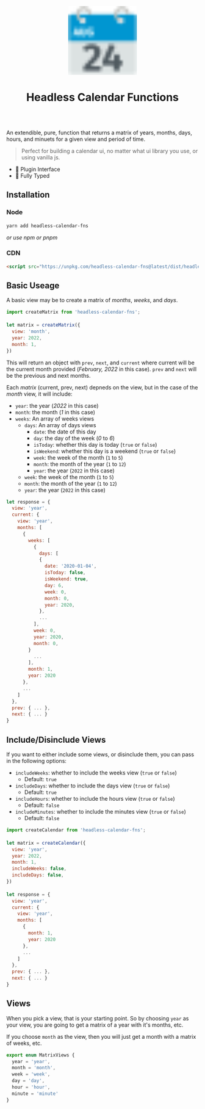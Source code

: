 <p align="center">
  <a href="https://vitejs.dev" target="_blank" rel="noopener noreferrer">
    <img width="180" src="https://github.com/nickgraffis/headless-calendar-fns/blob/master/docs/public/logo.svg" alt="Vite logo">
  </a>
  <h1 align="center" >Headless Calendar Functions</h1>
</p>
<br/>
<br/>

An extendible, pure, function that returns a matrix of years, months, days, hours, and minuets for a given view and period of time. 

> Perfect for building a calendar ui, no matter what ui library you use, or using vanilla js.

- 🔩 Plugin Interface
- 🔑 Fully Typed

## Installation

### Node
```bash
yarn add headless-calendar-fns
```

_or use npm or pnpm_

### CDN 
```html
<script src="https://unpkg.com/headless-calendar-fns@latest/dist/headless-calendar-fns.js"></script>
```

## Basic Useage

A basic view may be to create a matrix of _months_, _weeks_, and _days_.

```js
import createMatrix from 'headless-calendar-fns';

let matrix = createMatrix({
  view: 'month',
  year: 2022,
  month: 1,
})

```

This will return an object with `prev`, `next`, and `current` where current will be the current month provided (_February, 2022_ in this case). `prev` and `next` will be the previous and next months. 

Each _matrix_ (current, prev, next) depneds on the view, but in the case of the _month_ view, it will include:

* `year`: the year (_2022_ in this case)
* `month`: the month (_1_ in this case)
* `weeks`: An array of weeks views
  * `days`: An array of days views
    * `date`: the date of this day
    * `day`: the day of the week (_0_ to _6_)
    * `isToday`: whether this day is today (`true` or `false`)
    * `isWeekend`: whether this day is a weekend (`true` or `false`)
    * `week`: the week of the month (`1` to `5`)
    * `month`: the month of the year (`1` to `12`)
    * `year`: the year (`2022` in this case)
  * `week`: the week of the month (`1` to `5`)
  * `month`: the month of the year (`1` to `12`)
  * `year`: the year (`2022` in this case)

```js
let response = {
  view: 'year',
  current: {
    view: 'year',
    months: [
      {
        weeks: [ 
          {
            days: [
            {
              date: '2020-01-04',
              isToday: false,
              isWeekend: true,
              day: 6,
              week: 0,
              month: 0,
              year: 2020,
            },
            ...
          ],
          week: 0,
          year: 2020,
          month: 0,
        }
          ...
        ],
        month: 1,
        year: 2020
      },
      ...
    ]
  },
  prev: { ... },
  next: { ... }
}
```

## Include/Disinclude Views

If you want to either include some views, or disinclude them, you can pass in the following options:

* `includeWeeks`: whether to include the weeks view (`true` or `false`)
  * Default: `true`
* `includeDays`: whether to include the days view (`true` or `false`)
  * Default: `true`
* `includeHours`: whether to include the hours view (`true` or `false`)
  * Default: `false`
* `includeMinutes`: whether to include the minutes view (`true` or `false`)
  * Default: `false`

```js
import createCalendar from 'headless-calendar-fns';

let matrix = createCalendar({
  view: 'year',
  year: 2022,
  month: 1,
  includeWeeks: false,
  includeDays: false,
})

let response = {
  view: 'year',
  current: {
    view: 'year',
    months: [
      {
        month: 1,
        year: 2020
      },
      ...
    ]
  },
  prev: { ... },
  next: { ... }
}

```

## Views

When you pick a view, that is your starting point. So by choosing `year` as your view, you are going to get a matrix of a year with it's months, etc.

If you choose `month` as the view, then you will just get a month with a matrix of weeks, etc.

```ts
export enum MatrixViews {
  year = 'year',
  month = 'month',
  week = 'week',
  day = 'day',
  hour = 'hour',
  minute = 'minute'
}
```
